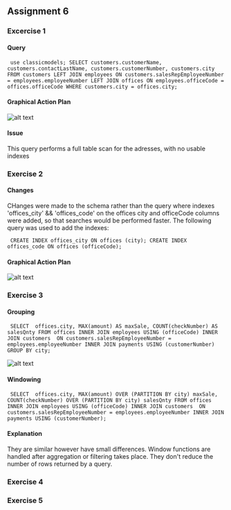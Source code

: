 ## Assignment 6

### Excercise 1

#### Query
`
use classicmodels;
SELECT customers.customerName,
customers.contactLastName,
customers.customerNumber,
customers.city
FROM customers
LEFT JOIN employees
ON customers.salesRepEmployeeNumber = employees.employeeNumber
LEFT JOIN offices
ON employees.officeCode = offices.officeCode
WHERE customers.city = offices.city;`

#### Graphical Action Plan

![alt text](http://url/to/img.png)

#### Issue

This query performs a full table scan for the adresses, with no usable indexes

### Exercise 2

#### Changes

CHanges were made to the schema rather than the query where indexes 'offices_city' && 'offices_code' on the offices city and officeCode columns were added, so that searches would be performed faster. 
The following query was used to add the indexes: 

`
CREATE INDEX offices_city ON offices (city);
CREATE INDEX offices_code ON offices (officeCode);`


#### Graphical Action Plan

![alt text](http://url/to/img.png)

### Exercise 3

#### Grouping

`
SELECT 
    offices.city, MAX(amount) AS maxSale, COUNT(checkNumber) AS salesQnty
FROM
    offices
    INNER JOIN
    employees USING (officeCode)
    INNER JOIN
    customers 
    ON customers.salesRepEmployeeNumber = employees.employeeNumber
    INNER JOIN
    payments USING (customerNumber)
    GROUP BY city;`

![alt text](http://url/to/img.png)

#### Windowing

`
SELECT 
    offices.city,
    MAX(amount) OVER (PARTITION BY city) maxSale,
    COUNT(checkNumber) OVER (PARTITION BY city) salesQnty
FROM
    offices
    INNER JOIN
    employees USING (officeCode)
    INNER JOIN
    customers 
    ON customers.salesRepEmployeeNumber = employees.employeeNumber
    INNER JOIN
    payments USING (customerNumber);`

#### Explanation 

They are similar however have small differences.
Window functions are handled after aggregation or filtering takes place. They don't reduce the number of rows returned by a query. 

### Exercise 4

### Exercise 5